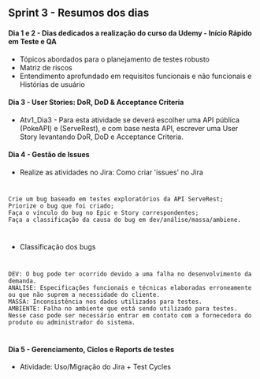 ## Sprint 3 - Resumos dos dias

#### Dia 1 e 2 - Dias dedicados a realização do curso da Udemy - Início Rápido em Teste e QA

- Tópicos abordados para o planejamento de testes robusto
- Matriz de riscos
- Entendimento aprofundado em requisitos funcionais e não funcionais e Histórias de usuário

#### Dia 3 - User Stories: DoR, DoD & Acceptance Criteria

- Atv1_Dia3 - Para esta atividade se deverá escolher uma API pública (PokeAPI) e (ServeRest), e com base nesta API, escrever uma User Story levantando DoR, DoD e Acceptance Criteria.

#### Dia 4 - Gestão de Issues

- Realize as atividades no Jira: Como criar 'issues' no Jira

#

    Crie um bug baseado em testes exploratórios da API ServeRest;
    Priorize o bug que foi criado;
    Faça o vínculo do bug no Epic e Story correspondentes;
    Faça a classificação da causa do bug em dev/análise/massa/ambiene.

#

- Classificação dos bugs

#

    DEV: O bug pode ter ocorrido devido a uma falha no desenvolvimento da demanda.
    ANÁLISE: Especificações funcionais e técnicas elaboradas erroneamente ou que não suprem a necessidade do cliente.
    MASSA: Inconsistência nos dados utilizados para testes.
    AMBIENTE: Falha no ambiente que está sendo utilizado para testes. Nesse caso pode ser necessário entrar em contato com a fornecedora do produto ou administrador do sistema.

#

#### Dia 5 - Gerenciamento, Ciclos e Reports de testes​​​​​​​

- Atividade: Uso/Migração do Jira + Test Cycles
